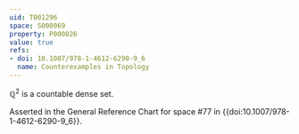 ```yaml
---
uid: T001296
space: S000069
property: P000026
value: true
refs:
- doi: 10.1007/978-1-4612-6290-9_6
  name: Counterexamples in Topology
---
```


$\mathbb{Q}^2$ is a countable dense set.

Asserted in the General Reference Chart for space #77 in
{{doi:10.1007/978-1-4612-6290-9_6}}.
